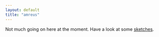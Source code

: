 ```yaml
---
layout: default
title: "amreus"
---
```


Not much going on here at the moment. Have a look at some [sketches](sketches.html).


<!--
Sketches by Tag:

{% assign tags =  site.sketches | map: 'tags' | uniq %}

{% for tag in tags %}
  {{ tag }}
  <ul>
  {% for note in site.sketches %}
    {% if note.tags contains tag %}
    <li><a href="{{ site.baseurl }}{{ note.url }}">{{ note.title }}</a> {{note.date}}</li>
    {% endif %}
  {% endfor %}
  </ul>
{% endfor %}

categories

{% assign tags =  site.sketches | map: 'categories' | uniq %}

{% for tag in tags %}
  {{ tag }}
  <ul>
  {% for note in site.sketches %}
    {% if note.categories contains tag %}
    <li><a href="{{ site.baseurl }}{{ note.url }}">{{ note.title }}</a> {{note.date}}</li>
    {% endif %}
  {% endfor %}
  </ul>
{% endfor %}


-->